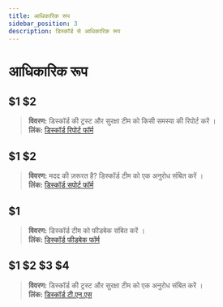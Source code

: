 ```yaml
---
title: आधिकारिक रूप
sidebar_position: 3
description: डिस्कॉर्ड से आधिकारिक रूप
---
```


# आधिकारिक रूप

## $1 $2 

> **विवरण:** डिस्कॉर्ड की ट्रस्ट और सुरक्षा टीम को किसी समस्या की रिपोर्ट करें ।   <br/>
**लिंक:** [डिस्कॉर्ड रिपोर्ट फॉर्म](https://dis.gd/report)

## $1 $2 

> **विवरण:** मदद की ज़रूरत है? डिस्कॉर्ड टीम को एक अनुरोध संबित करें ।   <br/>
**लिंक:**  [डिस्कॉर्ड सपोर्ट फॉर्म](https://dis.gd/contact)

## $1 

> **विवरण:** डिस्कॉर्ड टीम को फीडबेक संबित करें ।   <br/>
**लिंक:**  [डिस्कॉर्ड फीडबेक फॉर्म](https://dis.gd/feedback)


## $1 $2 $3 $4 

> **विवरण:** डिस्कॉर्ड की ट्रस्ट और सुरक्षा टीम को एक अनुरोध संबित करें ।   <br/>
**लिंक:** [डिस्कॉर्ड टी.एन.एस](https://dis.gd/request)
